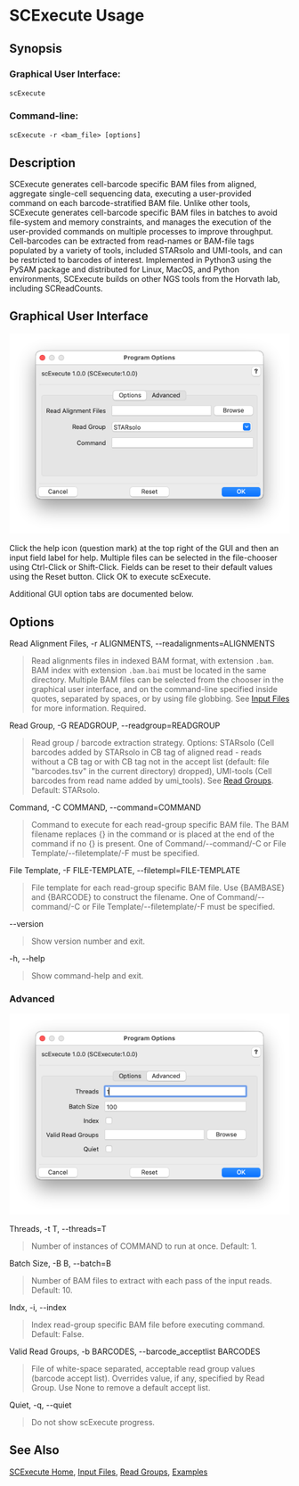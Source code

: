 # SCExecute Usage

## Synopsis

### Graphical User Interface:

    scExecute

### Command-line:

    scExecute -r <bam_file> [options]

## Description

SCExecute generates cell-barcode specific BAM files from aligned, aggregate single-cell sequencing data, executing a user-provided command on each barcode-stratified BAM file. Unlike other tools, SCExecute generates cell-barcode specific BAM files in batches to avoid file-system and memory constraints, and manages the execution of the user-provided commands on multiple processes to improve throughput. Cell-barcodes can be extracted from read-names or BAM-file tags populated by a variety of tools, included STARsolo and UMI-tools, and can be restricted to barcodes of interest. Implemented in Python3 using the PySAM package and distributed for Linux, MacOS, and Python environments, SCExecute builds on other NGS tools from the Horvath lab, including SCReadCounts.

## Graphical User Interface

<img src="scexecute.png" alt="scExecute Options"/>

Click the help icon (question mark) at the top right of the GUI and
then an input field label for help. Multiple files can be selected in the
file-chooser using Ctrl-Click or Shift-Click. Fields can be reset to
their default values using the Reset button. Click OK to execute
scExecute.

Additional GUI option tabs are documented below.

## Options

Read Alignment Files, -r ALIGNMENTS, --readalignments=ALIGNMENTS

> Read alignments files in indexed BAM format, with extension
> `.bam`. BAM index with extension `.bam.bai` must be located in the
> same directory. Multiple BAM files can be selected from the chooser in the graphical user interface, and on the command-line specified inside quotes,
> separated by spaces, or by using file globbing. See [Input
> Files](InputFiles.md) for more information. Required.

Read Group, -G READGROUP, --readgroup=READGROUP

>  Read group / barcode extraction strategy. Options: STARsolo (Cell barcodes added by STARsolo in CB tag of aligned read - reads without a CB tag or with CB tag not in the accept list (default: file "barcodes.tsv" in the current directory) dropped), UMI-tools (Cell barcodes from read name added by umi_tools). See [Read Groups](Grouping.md). Default: STARsolo.

Command, -C COMMAND, --command=COMMAND

> Command to execute for each read-group specific BAM file. The BAM filename replaces {} in the command or is placed at the end of the command if no {} is present. One of Command/--command/-C or File Template/--filetemplate/-F must be specified.

File Template, -F FILE-TEMPLATE, --filetempl=FILE-TEMPLATE

> File template for each read-group specific BAM file. Use {BAMBASE} and {BARCODE} to construct the filename. One of Command/--command/-C or File Template/--filetemplate/-F must be specified.

--version

>Show version number and exit. 

-h, --help

>Show command-help and exit.

### Advanced
<img src="advanced.png" alt="Advanced"/>

Threads, -t T, --threads=T

> Number of instances of COMMAND to run at once. Default: 1.

Batch Size, -B B, --batch=B

> Number of BAM files to extract with each pass of the input reads. Default: 10.

Indx, -i, --index

> Index read-group specific BAM file before executing command. Default: False.

Valid Read Groups, -b BARCODES, --barcode_acceptlist BARCODES

> File of white-space separated, acceptable read group values (barcode accept list). Overrides value, if any, specified by Read Group. Use None to remove a default accept list.

Quiet, -q, --quiet

> Do not show scExecute progress.

## See Also

[SCExecute Home](..), [Input Files](InputFiles.md), [Read Groups](Grouping.md), [Examples](Examples.md)
